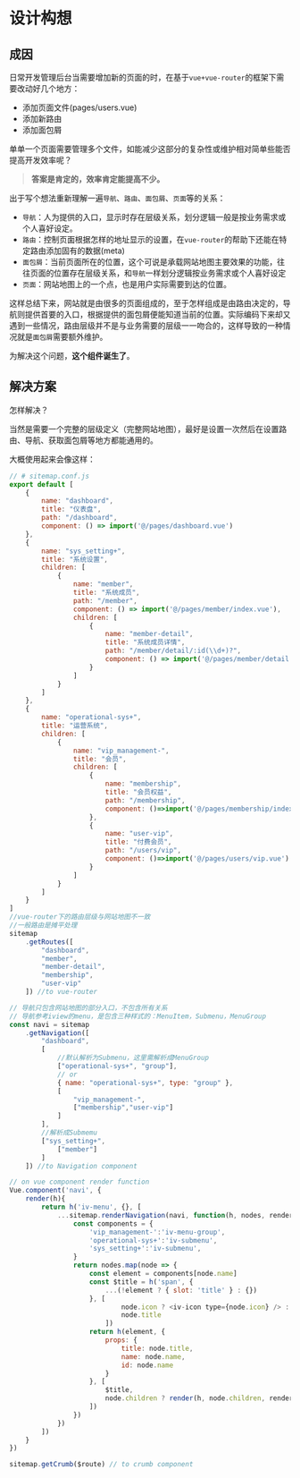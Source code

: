 # 设计构想

## 成因

日常开发管理后台当需要增加新的页面的时，在基于`vue+vue-router`的框架下需要改动好几个地方：

- 添加页面文件(pages/users.vue)
- 添加新路由
- 添加面包屑

单单一个页面需要管理多个文件，如能减少这部分的复杂性或维护相对简单些能否提高开发效率呢？

> **答案是肯定的，效率肯定能提高不少。**

出于写个想法重新理解一遍`导航`、`路由`、`面包屑`、`页面`等的关系：

- `导航`：人为提供的入口，显示时存在层级关系，划分逻辑一般是按业务需求或个人喜好设定。
- `路由`：控制页面根据怎样的地址显示的设置，在`vue-router`的帮助下还能在特定路由添加固有的数据(meta)
- `面包屑`：当前页面所在的位置，这个可说是承载网站地图主要效果的功能，往往页面的位置存在层级关系，和`导航`一样划分逻辑按业务需求或个人喜好设定
- `页面`：网站地图上的一个点，也是用户实际需要到达的位置。

这样总结下来，网站就是由很多的页面组成的，至于怎样组成是由路由决定的，导航则提供首要的入口，根据提供的面包屑便能知道当前的位置。实际编码下来却又遇到一些情况，路由层级并不是与业务需要的层级一一吻合的，这样导致的一种情况就是`面包屑`需要额外维护。

为解决这个问题，**这个组件诞生了**。

## 解决方案

怎样解决？

当然是需要一个完整的层级定义（完整网站地图），最好是设置一次然后在设置路由、导航、获取面包屑等地方都能通用的。

大概使用起来会像这样：

```js
// # sitemap.conf.js
export default [
    {
        name: "dashboard",
        title: "仪表盘",
        path: "/dashboard",
        component: () => import('@/pages/dashboard.vue')
    },
    {
        name: "sys_setting+",
        title: "系统设置",
        children: [
            {
                name: "member",
                title: "系统成员",
                path: "/member",
                component: () => import('@/pages/member/index.vue'),
                children: [
                    {
                        name: "member-detail",
                        title: "系统成员详情",
                        path: "/member/detail/:id(\\d+)?",
                        component: () => import('@/pages/member/detail.vue')
                    }
                ]
            }
        ]
    },
    {
        name: "operational-sys+",
        title: "运营系统",
        children: [
            {
                name: "vip_management-",
                title: "会员",
                children: [
                    {
                        name: "membership",
                        title: "会员权益",
                        path: "/membership",
                        component: ()=>import('@/pages/membership/index.vue')
                    },
                    {
                        name: "user-vip",
                        title: "付费会员",
                        path: "/users/vip",
                        component: ()=>import('@/pages/users/vip.vue')
                    }
                ]
            }
        ]
    }
]
//vue-router下的路由层级与网站地图不一致
//一般路由是摊平处理
sitemap
    .getRoutes([
        "dashboard",
        "member",
        "member-detail",
        "membership",
        "user-vip"
    ]) //to vue-router

// 导航只包含网站地图的部分入口，不包含所有关系
// 导航参考iview的menu，是包含三种样式的：MenuItem，Submenu，MenuGroup
const navi = sitemap
    .getNavigation([
        "dashboard",
        [
            //默认解析为Submenu，这里需解析成MenuGroup
            ["operational-sys+", "group"],
            // or
            { name: "operational-sys+", type: "group" },
            [
                "vip_management-",
                ["membership","user-vip"]
            ]
        ],
        //解析成Submemu
        ["sys_setting+",
            ["member"]
        ]
    ]) //to Navigation component

// on vue component render function
Vue.component('navi', {
    render(h){
        return h('iv-menu', {}, [
            ...sitemap.renderNavigation(navi, function(h, nodes, render){
                const components = {
                    'vip_management-':'iv-menu-group',
                    'operational-sys+':'iv-submenu',
                    'sys_setting+':'iv-submenu',
                }
                return nodes.map(node => {
                    const element = components[node.name]
                    const $title = h('span', {
                        ...(!element ? { slot: 'title' } : {})
                    }, [
                            node.icon ? <iv-icon type={node.icon} /> : '',
                            node.title
                        ])
                    return h(element, {
                        props: {
                            title: node.title,
                            name: node.name,
                            id: node.name
                        }
                    }, [
                        $title,
                        node.children ? render(h, node.children, render) : ''
                    ])
                })
            })
        ])
    }
})

sitemap.getCrumb($route) // to crumb component
```